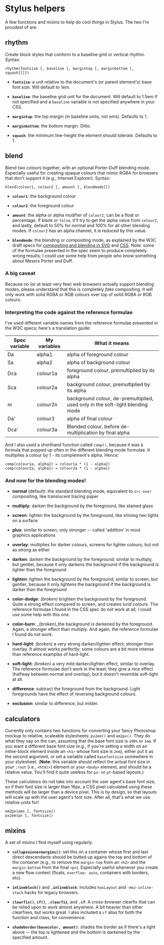 # Stylus helpers

A few functions and mixins to help do cool things in Stylus. The two I'm proudest of are:

## rhythm

Create block styles that conform to a baseline grid or vertical rhythm. Syntax:

    rhythm(fontsize [, baseline [, margintop [, marginbottom [, squash]]]])

* **`fontsize`**: a unit relative to the document's (or parent element's) base font size. Will default to 1em.

* **`baseline`**: the baseline grid unit for the document. Will default to 1.5em if not specified and a `baseline` variable is not specified anywhere in your CSS.

* **`margintop`**: the top margin (in baseline units, not ems). Defaults to 1.

* **`marginbottom`**: the bottom margin. Ditto.

* **`squash`**: the minimum line-height the element should tolerate. Defaults to 1.

## blend

Blend two colours together, with an optional Porter-Duff blending mode. Especially useful for creating opaque colours that mimic RGBA for browsers that don't support it (e.g., Internet Explorer). Syntax:

    blend(colour1, colour2 [, amount [, blendmode]])

* **`colour1`**: the background colour

* **`colour2`**: the foreground colour

* **`amount`**: the alpha or alpha modifier of `colour2`; can be a float or
percentage. If blank or `false`, it'll try to get the alpha value from
`colour2`, and lastly, default to 50% for normal and 100% for all other
blending modes. If `colour2` has an alpha channel, it is reduced by this value.

* **`blendmode`**: the blending or compositing mode, as explained by the W3C
draft specs for [compositing and blending in SVG](http://dev.w3.org/SVG/modules/compositing/master/) and [CSS](https://dvcs.w3.org/hg/FXTF/rawfile/tip/compositing/index.html). Note:
some of the formulae presented in the spec seem to produce completely
wrong results; I could use some help from people who know something
about Messrs Porter and Duff.

### A big caveat

Because no (or at least very few) web browsers actually support blending modes, please understand that this is completely _fake_ compositing. It will only work with solid RGBA or RGB colours over top of solid RGBA or RGB colours.

### Interpreting the code against the reference formulae

I've used different variable names from the reference formulae presented in the W3C specs; here's a translation guide:

<table>
	<thead>
		<tr>
			<th>Spec variable</th>
			<th>My variables</th>
			<th>What it means</th>
		</tr>
	</thead>
	<tbody>
		<tr>
			<td>Da</td>
			<td>alpha1</td>
			<td>alpha of foreground colour</td>
		</tr>
		<tr>
			<td>Sa</td>
			<td>alpha2</td>
			<td>alpha of background colour</td>
		</tr>
		<tr>
			<td>Dca</td>
			<td>colour1a</td>
			<td>foreground colour, premultiplied by its alpha</td>
		</tr>
		<tr>
			<td>Sca</td>
			<td>colour2a</td>
			<td>background colour, premultiplied by its alpha</td>
		</tr>
		<tr>
			<td>m</td>
			<td>colour2n</td>
			<td>background colour, de-premultiplied, used only in the soft-light blending mode</td>
		</tr>
		<tr>
			<td>Da'</td>
			<td>colour3</td>
			<td>alpha of final colour</td>
		</tr>
		<tr>
			<td>Dca'</td>
			<td>colour3a</td>
			<td>Blended colour, before de-multiplication by final alpha</td>
		</tr>
	</tbody>
</table>

And I also used a shorthand function called `comp()`, because it was a
formula that popped up often in the different blending mode formulae.
It multiplies a colour by 1 - its complement's alpha. Hence:

    comp(colour1a, alpha2) = colour1a * (1 - alpha2)
    comp(colour2a, alpha1) = colour2a * (1 - alpha1)

### And now for the blending modes!

* **normal** (default): the standard blending mode, equivalent to `src-over` compositing, like translucent tracing paper

* **multiply**: darken the background by the foreground, like stained glass

* **screen**: lighten the background by the foreground, like shining two lights on a surface

* **plus**: similar to screen, only stronger -- called 'addition' in most
graphics applications

* **overlay**: multiplies for darker colours, screens for lighter colours,
but not as strong as either

* **darken**: darken the background by the foreground; similar to multiply,
but gentler, because it only darkens the background if the background
is lighter than the foreground

* **lighten**: lighten the background by the foreground; similar to screen,
but gentler, because it only lightens the background if the background
is darker than the foreground

* **color-dodge**: _(broken)_ brighten the background by the foreground. Quite a
strong effect compared to screen, and creates lurid colours. The reference formulae I found in the CSS spec do not work at all; I could use some
help with this one.

* **color-burn**: _(broken)_the background is darkened by the foreground. Again, a
stronger effect than multiply. And again, the reference formulae I
found do not work.

* **hard-light**: _(broken)_ a very strong darken/lighten effect; stronger than
overlay. It almost works perfectly; some colours are a bit more
intense than reference examples of hard-light.

* **soft-light**: _(broken)_ a very mild darken/lighten effect, similar to overlay.
The reference formulae don't work in the least; they give a nice
effect (halfway between normal and overlay), but it doesn't resemble
soft-light at all.

* **difference**: subtract the foreground from the background. Light
foregrounds have the effect of reversing background colours.

* **exclusion**: similar to difference, but milder.

## calculators

Currently only contains two functions for converting your fancy Photoshop mockup to relative, scaleable stylesheets: `px2em()` and `em2px()`. They do what they say on the can, assuming that the base font size is `100%` or `1em`. If you want a different base font size (e.g., if you're setting a width on an inline-block element inside an `<h1>` whose font size is `2em`), either put it as the second argument, or set a variable called `basefontsize` somewhere in your stylesheet. (**Note**: this variable should reflect the actual font size in your `:root` (i.e., `<html>`) element or your `<body>` element, and should be a relative value. You'll find it quite useless for `px`- or `pt`-based layouts.)

These calculators do not take into account the user agent's base font size, so if their font size is larger than 16px, a CSS pixel calculated using these methods will be larger than a device pixel. This is by design, so that layouts will scale up with the user agent's font size. After all, that's what we use relative units for!

    em2px(ems [, fontsize])
    px2em(px [, fontsize])

## mixins

A set of mixins I find myself using regularly.

* **`collapseinnermargins()`**: set this on a container whose first and last direct descendants should be butted up agains the top and bottom of the container (e.g., to remove the `margin-top` from an `<h2>` and the `margin-bottom` from the final `<p>`). Especially useful whenever you create a new flow context (floats, `overflow: auto`, containers with borders, etc).

* **`inlineblock()`** and **`.inlineblock`**: includes `hasLayout` and `-moz-inline-stack` hacks for legacy browsers.

* **`clearfix()`**, **`cf()`**, **`.clearfix`**, and **`.cf`**: A cross-browser clearfix that can be relied upon to work almost anywhere. A bit heavier than other clearfixes, but works great. I also included a `cf` alias for both the function and class, for convenience.

* **`shadeborder(basecolor, amount)`**: shades the border as if there's a light above -- the top is lightened and the bottom is darkened by the specified amount.
